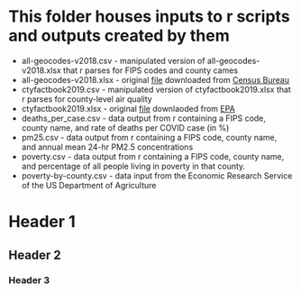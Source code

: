# This folder houses inputs to r scripts and outputs created by them
- all-geocodes-v2018.csv - manipulated version of all-geocodes-v2018.xlsx that r parses for FIPS codes and county cames
- all-geocodes-v2018.xlsx - original [file](https://www2.census.gov/programs-surveys/popest/geographies/2018/all-geocodes-v2018.xlsx) downloaded from [Census Bureau](https://www.census.gov/geographies/reference-files/2018/demo/popest/2018-fips.html)
- ctyfactbook2019.csv - manipulated version of ctyfactbook2019.xlsx that r parses for county-level air quality
- ctyfactbook2019.xlsx - original [file](https://www.epa.gov/sites/production/files/2020-06/ctyfactbook2019.xlsx) downlaoded from [EPA](https://www.epa.gov/air-trends/air-quality-cities-and-counties)
- deaths_per_case.csv - data output from r containing a FIPS code, county name, and rate of deaths per COVID case (in %)
- pm25.csv - data output from r containing a FIPS code, county name, and annual mean 24-hr PM2.5 concentrations
- poverty.csv - data output from r containing a FIPS code, county name, and percentage of all people living in poverty in that county.
- poverty-by-county.csv - data input from the Economic Research Service of the US Department of Agriculture


# Header 1
## Header 2
### Header 3